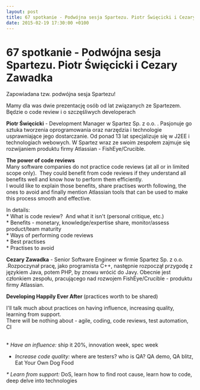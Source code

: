 ```yaml
---
layout: post
title: 67 spotkanie - Podwójna sesja Spartezu. Piotr Święcicki i Cezary Zawadka
date: 2015-02-19 17:30:00 +0100
---
```

# 67 spotkanie - Podwójna sesja Spartezu. Piotr Święcicki i Cezary Zawadka

<p>Zapowiadana tzw. podwójna sesja Spartezu!</p> <p>





Mamy dla was dwie prezentację osób od lat związanych ze Spartezem. Będzie o code review i o szczęśliwych developerach</p> <p>






<b>Piotr Święcicki</b> - Development Manager w Spartez Sp. z o.o. . Pasjonuje go sztuka tworzenia oprogramowania oraz narzędzia i technologie usprawniające jego dostarczanie. Od ponad 13 lat specjalizuje się w J2EE i technologiach webowych. W Spartez wraz ze swoim zespołem zajmuje się rozwijaniem produktu firmy Atlassian - FishEye/Crucible.</p> <p>

<b>The power of code reviews</b><br/>Many software companies do not practice code reviews (at all or in limited scope only).  They could benefit from code reviews if they understand all benefits well and know how to perform them efficiently.<br/>I would like to explain those benefits, share practises worth following, the ones to avoid and finally mention Atlassian tools that can be used to make this process smooth and effective.</p> <p>In details:<br/>* What is code review?  And what it isn't (personal critique, etc.)<br/>* Benefits - monetary, knowledge/expertise share, monitor/assess<br/>product/team maturity<br/>* Ways of performing code reviews<br/>* Best practises<br/>* Practises to avoid</p> <p><b>Cezary Zawadka</b> - Senior Software Engineer w firmie Spartez Sp. z o.o. .Rozpoczynał pracę, jako programista C++, następnie rozpoczął przygodę z językiem Java, potem PHP, by znowu wrócić do Javy. Obecnie jest członkiem zespołu, pracującego nad rozwojem FishEye/Crucible - produktu firmy Atlassian. </p> <p>









<b>Developing Happily Ever After </b>(practices worth to be shared)</p> <p>I'll talk much about practices on having influence, increasing quality, learning from support.<br/>There will be nothing about - agile, coding, code reviews, test automation, CI</p> <p><br/>* <i>Have an influence:</i> ship it 20%, innovation week, spec week</p> <p>

* <i>Increase code quality:</i> where are testers? who is QA? QA demo, QA blitz, Eat Your Own Dog Food</p> <p>









<i>* Learn from support: </i>DoS, learn how to find root cause, learn how to code, deep delve into technologies</p>

